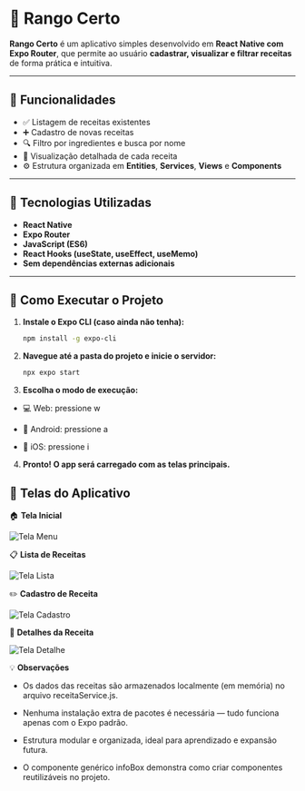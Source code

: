 # 🍳 Rango Certo

**Rango Certo** é um aplicativo simples desenvolvido em **React Native com Expo Router**, que permite ao usuário **cadastrar, visualizar e filtrar receitas** de forma prática e intuitiva.

---

## 📱 Funcionalidades

- ✅ Listagem de receitas existentes  
- ➕ Cadastro de novas receitas  
- 🔍 Filtro por ingredientes e busca por nome  
- 👀 Visualização detalhada de cada receita  
- ⚙️ Estrutura organizada em **Entities**, **Services**, **Views** e **Components**

---

## 🧠 Tecnologias Utilizadas

- **React Native**
- **Expo Router**
- **JavaScript (ES6)**
- **React Hooks (useState, useEffect, useMemo)**
- **Sem dependências externas adicionais**

---

## 🚀 Como Executar o Projeto

1. **Instale o Expo CLI (caso ainda não tenha):**
   ```bash
   npm install -g expo-cli

2. **Navegue até a pasta do projeto e inicie o servidor:**
   ```bash
   npx expo start

3. **Escolha o modo de execução:**

- 💻 Web: pressione w

- 🤖 Android: pressione a

- 🍎 iOS: pressione i

4. **Pronto! O app será carregado com as telas principais.**

## 🧩 Telas do Aplicativo

🏠 **Tela Inicial**

![Tela Menu](https://github.com/EmanuelTarso/TrabalhoFinalProgramacaoMobile/blob/main/images/TelaMenu.png?raw=true)

📋 **Lista de Receitas**

![Tela Lista](https://github.com/EmanuelTarso/TrabalhoFinalProgramacaoMobile/blob/main/images/TelaLista.png?raw=true)

✏️ **Cadastro de Receita**

![Tela Cadastro](https://github.com/EmanuelTarso/TrabalhoFinalProgramacaoMobile/blob/main/images/TelaCadastro.png?raw=true)

📖 **Detalhes da Receita**

![Tela Detalhe](https://github.com/EmanuelTarso/TrabalhoFinalProgramacaoMobile/blob/main/images/TelaDetalhe.png?raw=true)

💡 **Observações**

- Os dados das receitas são armazenados localmente (em memória) no arquivo receitaService.js.

- Nenhuma instalação extra de pacotes é necessária — tudo funciona apenas com o Expo padrão.

- Estrutura modular e organizada, ideal para aprendizado e expansão futura.

- O componente genérico infoBox demonstra como criar componentes reutilizáveis no projeto.
